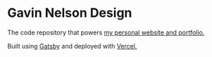 # Gavin Nelson Design

The code repository that powers [my personal website and portfolio.](https://www.gnelsondesign.com)

Built using [Gatsby](https://www.gatsbyjs.org) and deployed with [Vercel.](https://vercel.com/home)
